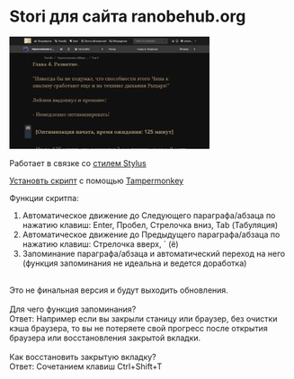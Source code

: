 # Stori для сайта ranobehub.org
<a href="https://github.com/pleomax55/Stori-for-ranobehub.org/raw/master/Stori%20-%20screenshot.png" target="_blank"> <img src="https://github.com/pleomax55/Stori-for-ranobehub.org/raw/master/Stori%20-%20screenshot.png" height="200px"></a>

Работает в связке со <a href="https://userstyles.org/styles/164100/stori-ranobehub-org">стилем Stylus</a>

<a href="https://github.com/pleomax55/Stori-for-ranobehub.org/raw/master/Stori-for-ranobehub_org.user.js">Установть скрипт</a> с помощью <a href="https://tampermonkey.net/">Tampermonkey</a>

Функции скритпа:<br>
1. Автоматическое движение до Следующего параграфа/абзаца
по нажатию клавиш: Enter, Пробел, Стрелочка вниз, Tab (Табуляция)<br>
2. Автоматическое движение до Предыдущего параграфа/абзаца
по нажатию клавиш: Стрелочка вверх, ` (ё)<br>
3. Запоминание параграфа/абзаца и автоматический переход на него
(функция запоминания не идеальна и ведется доработка)<br>
<br>
Это не финальная версия и будут выходить обновления.<br>
<br>
Для чего функция запоминания?<br>
Ответ: Например если вы закрыли станицу или браузер, без очистки кэша браузера, то вы не потеряете свой прогресс после открытия браузера или восстановления закрытой вкладки.<br>
<br>
Как восстановить закрытую вкладку?<br>
Ответ: Сочетанием клавиш Ctrl+Shift+T
